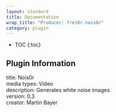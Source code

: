 ```yaml
---
layout: standard
title: Documentation
wrap_title: "Producer: frei0r.nois0r"
category: plugin
---
```

* TOC
{:toc}

## Plugin Information

title: Nois0r  
media types:
Video  
description: Generates white noise images  
version: 0.3  
creator: Martin Bayer  

